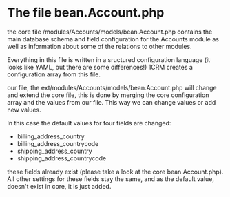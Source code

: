 # The file bean.Account.php
the core file /modules/Accounts/models/bean.Account.php contains the main database schema and field configuration for the Accounts module as well as information about some of the relations to other modules.

Everything in this file is written in a sructured configuration language (it looks like YAML, but there are some differences!) 1CRM creates a configuration array from this file.

our file, the ext/modules/Accounts/models/bean.Account.php will change and extend the core file, this is done by merging the core configuration array and the values from our file. This way we can change values or add new values.

In this case the default values for four fields are changed:

- billing_address_country
- billing_address_countrycode
- shipping_address_country
- shipping_address_countrycode

these fields already exist (please take a look at the core bean.Account.php). All other settings for these fields  stay the same, and as the default value, doesn't exist in core, it is just added.